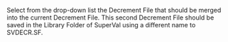 Select from the drop-down list the Decrement File that should be merged
into the current Decrement File. This second Decrement File should be
saved in the Library Folder of SuperVal using a different name to
SVDECR.SF.
